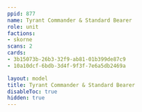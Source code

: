```yaml
---
ppid: 877
name: Tyrant Commander & Standard Bearer
role: unit
factions:
- skorne
scans: 2
cards:
- 3b15073b-26b3-32f9-ab81-01b399de87c9
- 10a10dcf-6bdb-3d4f-9f3f-7e6a5db2469a

layout: model
title: Tyrant Commander & Standard Bearer
disableToc: true
hidden: true
---
```

